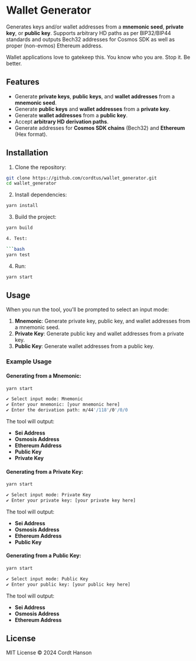 # Wallet Generator

Generates keys and/or wallet addresses from a **mnemonic seed**, **private key**, or **public key**. Supports arbitrary HD paths as per BIP32/BIP44 standards and outputs Bech32 addresses for Cosmos SDK as well as proper (non-evmos) Ethereum address.

Wallet applications love to gatekeep this. 
You know who you are. 
Stop it. Be better. 

## Features

- Generate **private keys**, **public keys**, and **wallet addresses** from a **mnemonic seed**.
- Generate **public keys** and **wallet addresses** from a **private key**.
- Generate **wallet addresses** from a **public key**.
- Accept **arbitrary HD derivation paths**.
- Generate addresses for **Cosmos SDK chains** (Bech32) and **Ethereum** (Hex format).

## Installation

1. Clone the repository:

```bash
git clone https://github.com/cordtus/wallet_generator.git
cd wallet_generator
```

2. Install dependencies:

```bash
yarn install
```

3. Build the project:

```bash
yarn build

4. Test:

```bash
yarn test
```

4. Run:

```bash
yarn start
```

## Usage

When you run the tool, you'll be prompted to select an input mode:

1. **Mnemonic**: Generate private key, public key, and wallet addresses from a mnemonic seed.
2. **Private Key**: Generate public key and wallet addresses from a private key.
3. **Public Key**: Generate wallet addresses from a public key.

### Example Usage

#### Generating from a Mnemonic:

```bash
yarn start

✔ Select input mode: Mnemonic
✔ Enter your mnemonic: [your mnemonic here]
✔ Enter the derivation path: m/44'/118'/0'/0/0
```

The tool will output:

- **Sei Address**
- **Osmosis Address**
- **Ethereum Address**
- **Public Key**
- **Private Key**

#### Generating from a Private Key:

```bash
yarn start

✔ Select input mode: Private Key
✔ Enter your private key: [your private key here]
```

The tool will output:

- **Sei Address**
- **Osmosis Address**
- **Ethereum Address**
- **Public Key**

#### Generating from a Public Key:

```bash
yarn start

✔ Select input mode: Public Key
✔ Enter your public key: [your public key here]
```

The tool will output:

- **Sei Address**
- **Osmosis Address**
- **Ethereum Address**

## License

MIT License © 2024 Cordt Hanson
